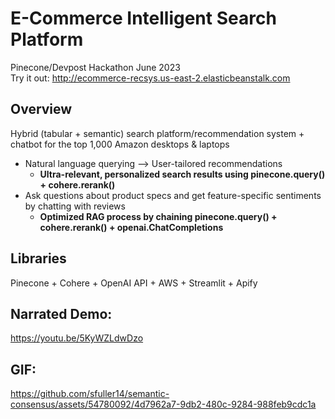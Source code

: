 # E-Commerce Intelligent Search Platform
Pinecone/Devpost Hackathon June 2023  
Try it out: http://ecommerce-recsys.us-east-2.elasticbeanstalk.com

## Overview
Hybrid (tabular + semantic) search platform/recommendation system + chatbot for the top 1,000 Amazon desktops & laptops  
* Natural language querying --> User-tailored recommendations
    * __Ultra-relevant, personalized search results using pinecone.query() + cohere.rerank()__
* Ask questions about product specs and get feature-specific sentiments by chatting with reviews
    * __Optimized RAG process by chaining pinecone.query() + cohere.rerank() + openai.ChatCompletions__

## Libraries
Pinecone + Cohere + OpenAI API + AWS + Streamlit + Apify

## Narrated Demo:
https://youtu.be/5KyWZLdwDzo

## GIF:
https://github.com/sfuller14/semantic-consensus/assets/54780092/4d7962a7-9db2-480c-9284-988feb9cdc1a
